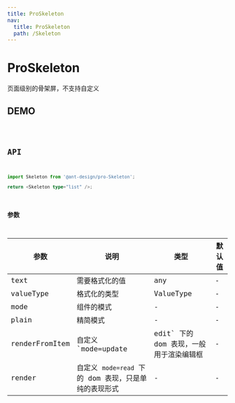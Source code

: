 ```yaml
---
title: ProSkeleton
nav:
  title: ProSkeleton
  path: /Skeleton
---
```


# ProSkeleton

页面级别的骨架屏，不支持自定义

## DEMO

<code src="../demo/base.tsx" />

## API

```typescript | pure
import Skeleton from '@ant-design/pro-Skeleton';

return <Skeleton type="list" />;
```

### 参数

| 参数 | 说明 | 类型 | 默认值 |
| --- | --- | --- | --- |
| text | 需要格式化的值 | any | - |
| valueType | 格式化的类型 | ValueType | - |
| mode | 组件的模式 | - | - |
| plain | 精简模式 | - | - |
| renderFromItem | 自定义 `mode=update | edit` 下的 dom 表现，一般用于渲染编辑框 | - | - |
| render | 自定义 `mode=read` 下的 dom 表现，只是单纯的表现形式 | - | - |

